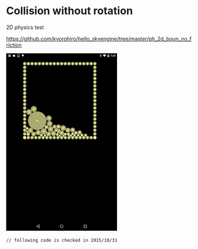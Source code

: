 # Collision without rotation
2D physics test

https://github.com/kyorohiro/hello_skyengine/tree/master/ph_2d_boun_no_friction

![](screen.png)

```
// following code is checked in 2015/10/31

```
